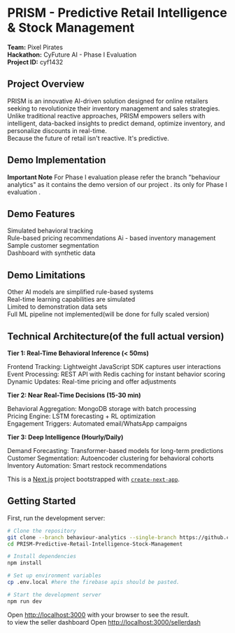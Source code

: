 # PRISM - Predictive Retail Intelligence & Stock Management  
**Team:** Pixel Pirates  
**Hackathon:** CyFuture AI - Phase I Evaluation  
**Project ID:** cyf1432  
## Project Overview
PRISM is an innovative AI-driven solution designed for online retailers seeking to revolutionize their inventory management and sales strategies. Unlike traditional reactive approaches, PRISM empowers sellers with intelligent, data-backed insights to predict demand, optimize inventory, and personalize discounts in real-time.  
Because the future of retail isn't reactive. It's predictive.  

## Demo Implementation
**Important Note**
For Phase I evaluation please refer the branch "behaviour analytics" as it contains the demo version of our project . its only for Phase I evaluation .
## Demo Features
  
Simulated behavioral tracking  
Rule-based pricing recommendations
Ai - based inventory management 
Sample customer segmentation  
Dashboard with synthetic data  

## Demo Limitations
  
Other AI models are simplified rule-based systems  
Real-time learning capabilities are simulated  
Limited to demonstration data sets  
Full ML pipeline not implemented(will be done for fully scaled version)  

## Technical Architecture(of the full actual version) 
**Tier 1: Real-Time Behavioral Inference (< 50ms)**  
  
Frontend Tracking: Lightweight JavaScript SDK captures user interactions  
Event Processing: REST API with Redis caching for instant behavior scoring  
Dynamic Updates: Real-time pricing and offer adjustments  
  
**Tier 2: Near Real-Time Decisions (15-30 min)**  

Behavioral Aggregation: MongoDB storage with batch processing  
Pricing Engine: LSTM forecasting + RL optimization  
Engagement Triggers: Automated email/WhatsApp campaigns  
  
**Tier 3: Deep Intelligence (Hourly/Daily)**  

Demand Forecasting: Transformer-based models for long-term predictions  
Customer Segmentation: Autoencoder clustering for behavioral cohorts  
Inventory Automation: Smart restock recommendations  
  
This is a [Next.js](https://nextjs.org) project bootstrapped with [`create-next-app`](https://nextjs.org/docs/app/api-reference/cli/create-next-app).

## Getting Started

First, run the development server:

```bash
# Clone the repository
git clone --branch behaviour-analytics --single-branch https://github.com/Dhruvi-Rana09/PRISM-Predictive-Retail-Intelligence-Stock-Management.git
cd PRISM-Predictive-Retail-Intelligence-Stock-Management

# Install dependencies
npm install

# Set up environment variables
cp .env.local #here the firebase apis should be pasted.

# Start the development server
npm run dev
```

Open [http://localhost:3000](http://localhost:3000) with your browser to see the result.  
to view the seller dashboard Open [http://localhost:3000/sellerdash](http://localhost:3000/sellerdash)
<!--
You can start editing the page by modifying `app/page.tsx`. The page auto-updates as you edit the file.

This project uses [`next/font`](https://nextjs.org/docs/app/building-your-application/optimizing/fonts) to automatically optimize and load [Geist](https://vercel.com/font), a new font family for Vercel.

## Learn More

To learn more about Next.js, take a look at the following resources:

- [Next.js Documentation](https://nextjs.org/docs) - learn about Next.js features and API.
- [Learn Next.js](https://nextjs.org/learn) - an interactive Next.js tutorial.

You can check out [the Next.js GitHub repository](https://github.com/vercel/next.js) - your feedback and contributions are welcome!

## Deploy on Vercel

The easiest way to deploy your Next.js app is to use the [Vercel Platform](https://vercel.com/new?utm_medium=default-template&filter=next.js&utm_source=create-next-app&utm_campaign=create-next-app-readme) from the creators of Next.js.

Check out our [Next.js deployment documentation](https://nextjs.org/docs/app/building-your-application/deploying) for more details. -->

